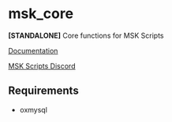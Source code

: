 # msk_core
**[STANDALONE]** Core functions for MSK Scripts

[Documentation](https://docu.msk-scripts.de/msk-core/installation)

[MSK Scripts Discord](https://discord.gg/5hHSBRHvJE)

## Requirements
* oxmysql